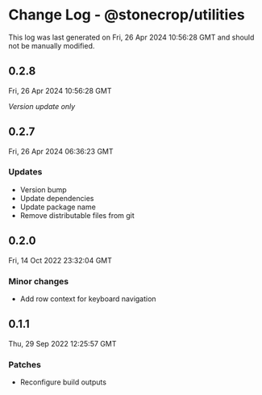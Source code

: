 # Change Log - @stonecrop/utilities

This log was last generated on Fri, 26 Apr 2024 10:56:28 GMT and should not be manually modified.

## 0.2.8
Fri, 26 Apr 2024 10:56:28 GMT

_Version update only_

## 0.2.7
Fri, 26 Apr 2024 06:36:23 GMT

### Updates

- Version bump
- Update dependencies
- Update package name
- Remove distributable files from git

## 0.2.0
Fri, 14 Oct 2022 23:32:04 GMT

### Minor changes

- Add row context for keyboard navigation

## 0.1.1
Thu, 29 Sep 2022 12:25:57 GMT

### Patches

- Reconfigure build outputs

